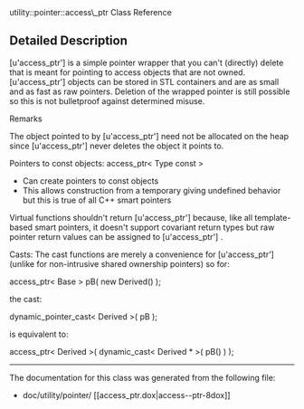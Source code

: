 <!-- --- title: Classutility 1 1Pointer 1 1Access  Ptr -->utility::pointer::access\_ptr Class Reference

Detailed Description
--------------------

[u'access\_ptr'] is a simple pointer wrapper that you can't (directly) delete that is meant for pointing to access objects that are not owned. [u'access\_ptr'] objects can be stored in STL containers and are as small and as fast as raw pointers. Deletion of the wrapped pointer is still possible so this is not bulletproof against determined misuse.

 Remarks   

The object pointed to by [u'access\_ptr'] need not be allocated on the heap since [u'access\_ptr'] never deletes the object it points to.

Pointers to const objects: access\_ptr\< Type const \>

-   Can create pointers to const objects
-   This allows construction from a temporary giving undefined behavior but this is true of all C++ smart pointers

Virtual functions shouldn't return [u'access\_ptr'] because, like all template-based smart pointers, it doesn't support covariant return types but raw pointer return values can be assigned to [u'access\_ptr'] .

Casts: The cast functions are merely a convenience for [u'access\_ptr'] (unlike for non-intrusive shared ownership pointers) so for:

access\_ptr\< Base \> pB( new Derived() );

the cast:

dynamic\_pointer\_cast\< Derived \>( pB );

is equivalent to:

access\_ptr\< Derived \>( dynamic\_cast\< Derived \* \>( pB() ) );

* * * * *

The documentation for this class was generated from the following file:

-   doc/utility/pointer/ [[access_ptr.dox|access--ptr-8dox]]

